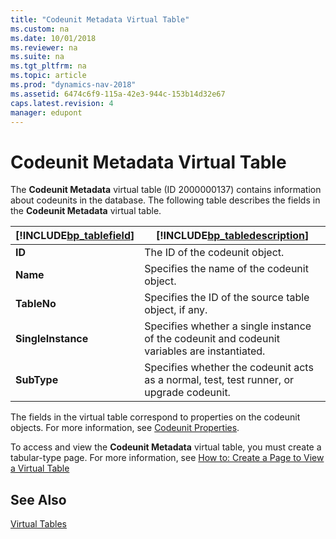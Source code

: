 ```yaml
---
title: "Codeunit Metadata Virtual Table"
ms.custom: na
ms.date: 10/01/2018
ms.reviewer: na
ms.suite: na
ms.tgt_pltfrm: na
ms.topic: article
ms.prod: "dynamics-nav-2018"
ms.assetid: 6474c6f9-115a-42e3-944c-153b14d32e67
caps.latest.revision: 4
manager: edupont
---
```

# Codeunit Metadata Virtual Table
The **Codeunit Metadata** virtual table \(ID 2000000137\) contains information about codeunits in the database. The following table describes the fields in the **Codeunit Metadata** virtual table.  
  
|[!INCLUDE[bp_tablefield](includes/bp_tablefield_md.md)]|[!INCLUDE[bp_tabledescription](includes/bp_tabledescription_md.md)]|  
|---------------------------------|---------------------------------------|  
|**ID**|The ID of the codeunit object.|  
|**Name**|Specifies the name of the codeunit object.|  
|**TableNo**|Specifies the ID of the source table object, if any.|  
|**SingleInstance**|Specifies whether a single instance of the codeunit and codeunit variables are instantiated.|  
|**SubType**|Specifies whether the codeunit acts as a normal, test, test runner, or upgrade codeunit.|  
  
 The fields in the virtual table correspond to properties on the codeunit objects. For more information, see [Codeunit Properties](Codeunit-Properties.md).  
  
 To access and view the **Codeunit Metadata** virtual table, you must create a tabular-type page. For more information, see [How to: Create a Page to View a Virtual Table](How-to--Create-a-Page-to-View-a-Virtual-Table.md)  
  
## See Also  
 [Virtual Tables](Virtual-Tables.md)